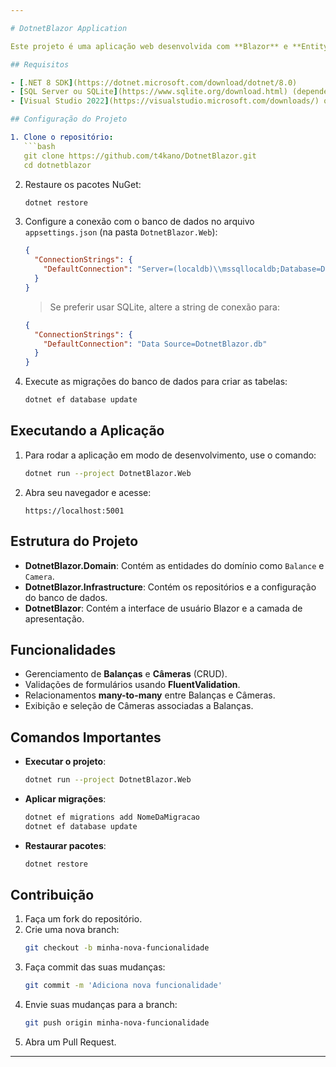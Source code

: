 ```yaml
---

# DotnetBlazor Application

Este projeto é uma aplicação web desenvolvida com **Blazor** e **Entity Framework Core**. A aplicação permite gerenciar entidades como balanças e câmeras, com suporte para operações CRUD e validações.

## Requisitos

- [.NET 8 SDK](https://dotnet.microsoft.com/download/dotnet/8.0)
- [SQL Server ou SQLite](https://www.sqlite.org/download.html) (dependendo da configuração)
- [Visual Studio 2022](https://visualstudio.microsoft.com/downloads/) ou [Visual Studio Code](https://code.visualstudio.com/)

## Configuração do Projeto

1. Clone o repositório:
   ```bash
   git clone https://github.com/t4kano/DotnetBlazor.git
   cd dotnetblazor
   ```

2. Restaure os pacotes NuGet:
   ```bash
   dotnet restore
   ```

3. Configure a conexão com o banco de dados no arquivo `appsettings.json` (na pasta `DotnetBlazor.Web`):
   ```json
   {
     "ConnectionStrings": {
       "DefaultConnection": "Server=(localdb)\\mssqllocaldb;Database=DotnetBlazorDb;Trusted_Connection=True;MultipleActiveResultSets=true"
     }
   }
   ```

   > Se preferir usar SQLite, altere a string de conexão para:
   ```json
   {
     "ConnectionStrings": {
       "DefaultConnection": "Data Source=DotnetBlazor.db"
     }
   }
   ```

4. Execute as migrações do banco de dados para criar as tabelas:
   ```bash
   dotnet ef database update
   ```

## Executando a Aplicação

1. Para rodar a aplicação em modo de desenvolvimento, use o comando:
   ```bash
   dotnet run --project DotnetBlazor.Web
   ```

2. Abra seu navegador e acesse:
   ```
   https://localhost:5001
   ```

## Estrutura do Projeto

- **DotnetBlazor.Domain**: Contém as entidades do domínio como `Balance` e `Camera`.
- **DotnetBlazor.Infrastructure**: Contém os repositórios e a configuração do banco de dados.
- **DotnetBlazor**: Contém a interface de usuário Blazor e a camada de apresentação.

## Funcionalidades

- Gerenciamento de **Balanças** e **Câmeras** (CRUD).
- Validações de formulários usando **FluentValidation**.
- Relacionamentos **many-to-many** entre Balanças e Câmeras.
- Exibição e seleção de Câmeras associadas a Balanças.

## Comandos Importantes

- **Executar o projeto**:
  ```bash
  dotnet run --project DotnetBlazor.Web
  ```

- **Aplicar migrações**:
  ```bash
  dotnet ef migrations add NomeDaMigracao
  dotnet ef database update
  ```

- **Restaurar pacotes**:
  ```bash
  dotnet restore
  ```

## Contribuição

1. Faça um fork do repositório.
2. Crie uma nova branch:
   ```bash
   git checkout -b minha-nova-funcionalidade
   ```
3. Faça commit das suas mudanças:
   ```bash
   git commit -m 'Adiciona nova funcionalidade'
   ```
4. Envie suas mudanças para a branch:
   ```bash
   git push origin minha-nova-funcionalidade
   ```
5. Abra um Pull Request.

---
```

